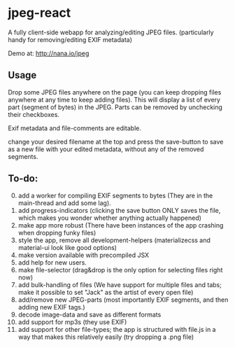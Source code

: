 jpeg-react
==========
A fully client-side webapp for analyzing/editing JPEG files.
(particularly handy for removing/editing EXIF metadata)

Demo at: http://nana.io/jpeg

Usage
------
Drop some JPEG files anywhere on the page (you can keep dropping  files anywhere at any time to keep adding files). This will display a list of every part (segment of bytes) in the JPEG. Parts can be removed by unchecking their checkboxes.

Exif metadata and file-comments are editable.

change your desired filename at the top and press the save-button to save as a new file with your edited metadata, without any of the removed segments.

To-do:
------
0. add a worker for compiling EXIF segments to bytes (They are in the main-thread and add some lag).
0. add progress-indicators (clicking the save button ONLY saves the file, which makes you wonder whether anything actually happened)
0. make app more robust (There have been instances of the app crashing when dropping funky files)
0. style the app, remove all development-helpers (materializecss and material-ui look like good options)
0. make version available with precompiled JSX
0. add help for new users.
0. make file-selector (drag&drop is the only option for selecting files right now)
0. add bulk-handling of files (We have support for multiple files and tabs; make it possible to set "Jack" as the artist of every open file)
0. add/remove new JPEG-parts (most importantly EXIF segments, and then adding new EXIF tags.)
0. decode image-data and save as different formats
0. add support for mp3s (they use EXIF)
0. add support for other file-types; the app is structured with file.js in a way that makes this relatively easily (try dropping a .png file)
